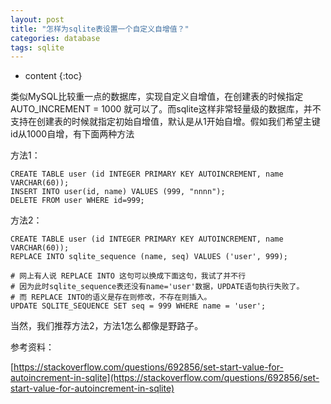 ```yaml
---
layout: post
title: "怎样为sqlite表设置一个自定义自增值？"
categories: database
tags: sqlite
---
```


* content
{:toc}

类似MySQL比较重一点的数据库，实现自定义自增值，在创建表的时候指定 AUTO_INCREMENT = 1000 就可以了。而sqlite这样非常轻量级的数据库，并不支持在创建表的时候就指定初始自增值，默认是从1开始自增。假如我们希望主键id从1000自增，有下面两种方法

<!--more-->

方法1：

	CREATE TABLE user (id INTEGER PRIMARY KEY AUTOINCREMENT, name VARCHAR(60));
	INSERT INTO user(id, name) VALUES (999, "nnnn");
	DELETE FROM user WHERE id=999;

方法2：
	
	CREATE TABLE user (id INTEGER PRIMARY KEY AUTOINCREMENT, name VARCHAR(60));
	REPLACE INTO sqlite_sequence (name, seq) VALUES ('user', 999);

	# 网上有人说 REPLACE INTO 这句可以换成下面这句，我试了并不行
	# 因为此时sqlite_sequence表还没有name='user'数据，UPDATE语句执行失败了。
	# 而 REPLACE INTO的语义是存在则修改，不存在则插入。
	UPDATE SQLITE_SEQUENCE SET seq = 999 WHERE name = 'user';


当然，我们推荐方法2，方法1怎么都像是野路子。

参考资料：

[https://stackoverflow.com/questions/692856/set-start-value-for-autoincrement-in-sqlite](https://stackoverflow.com/questions/692856/set-start-value-for-autoincrement-in-sqlite)
